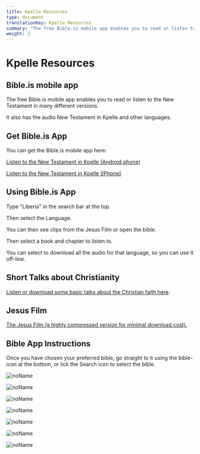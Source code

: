 ```yaml
---
title: Kpelle Resources
type: document
translationKey: Kpelle Resources
summary: "The free Bible.is mobile app enables you to read or listen to the New Testament in many different versions."
weight: 2
---
```

# Kpelle Resources

## Bible.is mobile app

The free Bible.is mobile app enables you to read or listen to the New Testament in many different versions.

It also has the audio New Testament in Kpelle and other languages.

## Get Bible.is App

You can get the Bible.is mobile app here:

[Listen to the New Testament in Kpelle (Android phone)](https://play.google.com/store/apps/details?id=com.faithcomesbyhearing.android.bibleis)

[Listen to the New Testament in Kpelle (IPhone)](https://apps.apple.com/us/app/bible-audio-video-bibles/id378075859)

## Using Bible.is App

Type "Liberia" in the search bar at the top.

Then select the Language.

You can then see clips from the Jesus Film or open the bible.

Then select a book and chapter to listen to.

You can select to download all the audio for that language, so you can use it off-line.

## Short Talks about Christianity

[Listen or download some basic talks about the Christian faith here](https://od.lk/fl/MTJfMTExMTU3M18).

## Jesus Film

[The Jesus Film (a highly compressed version for minimal download cost).](https://drive.google.com/file/d/1nOAb9jXbzWyVNTauhuB0Yv6ViKw8bU4Y/view?usp=sharing)

## Bible App Instructions

Once you have chosen your preferred bible, go straight to it using the bible-icon at the bottom, or lick the Search icon to select the bible.

![noName](/media/Kpelle-Resources/e28b1e2d8cfdcd0640f6cadfc1dabee9.png)

![noName](/media/Kpelle-Resources/58f778207bedfaeb0e541a2c99e19bd2.png)

![noName](/media/Kpelle-Resources/801adba52d6cc6c89871f8eadaeb04eb.png)

![noName](/media/Kpelle-Resources/39189fec1b0e41adc701dc2cb4f1c950.png)

![noName](/media/Kpelle-Resources/3eb44d9dd8e1902ce8621a309fc2b31e.png)

![noName](/media/Kpelle-Resources/dfd07d1a2a0b46c3a85bb06a80f9648b.png)

![noName](/media/Kpelle-Resources/4a12520b6bc609f006fad94b3446f2d0.png)
